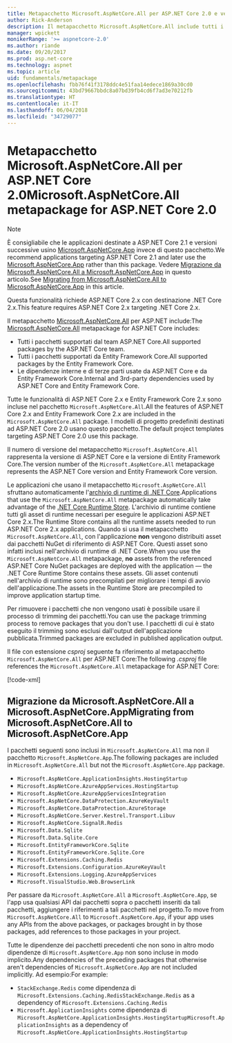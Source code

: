 ```yaml
---
title: Metapacchetto Microsoft.AspNetCore.All per ASP.NET Core 2.0 e versioni successive
author: Rick-Anderson
description: Il metapacchetto Microsoft.AspNetCore.All include tutti i pacchetti ASP.NET Core e Entity Framework Core supportati con le relative dipendenze.
manager: wpickett
monikerRange: '>= aspnetcore-2.0'
ms.author: riande
ms.date: 09/20/2017
ms.prod: asp.net-core
ms.technology: aspnet
ms.topic: article
uid: fundamentals/metapackage
ms.openlocfilehash: fbb76f41f3178ddc4e51faa14edece1869a30cd0
ms.sourcegitcommit: 43bd79667bbdc8a07bd39fb4cd6f7ad3e70212fb
ms.translationtype: HT
ms.contentlocale: it-IT
ms.lasthandoff: 06/04/2018
ms.locfileid: "34729077"
---
```

# <a name="microsoftaspnetcoreall-metapackage-for-aspnet-core-20"></a><span data-ttu-id="9054c-103">Metapacchetto Microsoft.AspNetCore.All per ASP.NET Core 2.0</span><span class="sxs-lookup"><span data-stu-id="9054c-103">Microsoft.AspNetCore.All metapackage for ASP.NET Core 2.0</span></span>

> [!NOTE]
> <span data-ttu-id="9054c-104">È consigliabile che le applicazioni destinate a ASP.NET Core 2.1 e versioni successive usino [Microsoft.AspNetCore.App](xref:fundamentals/metapackage-app) invece di questo pacchetto.</span><span class="sxs-lookup"><span data-stu-id="9054c-104">We recommend applications targeting ASP.NET Core 2.1 and later use the [Microsoft.AspNetCore.App](xref:fundamentals/metapackage-app) rather than this package.</span></span> <span data-ttu-id="9054c-105">Vedere [Migrazione da Microsoft.AspNetCore.All a Microsoft.AspNetCore.App](#migrate) in questo articolo.</span><span class="sxs-lookup"><span data-stu-id="9054c-105">See [Migrating from Microsoft.AspNetCore.All to Microsoft.AspNetCore.App](#migrate) in this article.</span></span>

<span data-ttu-id="9054c-106">Questa funzionalità richiede ASP.NET Core 2.x con destinazione .NET Core 2.x.</span><span class="sxs-lookup"><span data-stu-id="9054c-106">This feature requires ASP.NET Core 2.x targeting .NET Core 2.x.</span></span>

<span data-ttu-id="9054c-107">Il metapacchetto [Microsoft.AspNetCore.All](https://www.nuget.org/packages/Microsoft.AspNetCore.All) per ASP.NET include:</span><span class="sxs-lookup"><span data-stu-id="9054c-107">The [Microsoft.AspNetCore.All](https://www.nuget.org/packages/Microsoft.AspNetCore.All) metapackage for ASP.NET Core includes:</span></span>

* <span data-ttu-id="9054c-108">Tutti i pacchetti supportati dal team ASP.NET Core.</span><span class="sxs-lookup"><span data-stu-id="9054c-108">All supported packages by the ASP.NET Core team.</span></span>
* <span data-ttu-id="9054c-109">Tutti i pacchetti supportati da Entity Framework Core.</span><span class="sxs-lookup"><span data-stu-id="9054c-109">All supported packages by the Entity Framework Core.</span></span> 
* <span data-ttu-id="9054c-110">Le dipendenze interne e di terze parti usate da ASP.NET Core e da Entity Framework Core.</span><span class="sxs-lookup"><span data-stu-id="9054c-110">Internal and 3rd-party dependencies used by ASP.NET Core and Entity Framework Core.</span></span> 

<span data-ttu-id="9054c-111">Tutte le funzionalità di ASP.NET Core 2.x e Entity Framework Core 2.x sono incluse nel pacchetto `Microsoft.AspNetCore.All`.</span><span class="sxs-lookup"><span data-stu-id="9054c-111">All the features of ASP.NET Core 2.x and Entity Framework Core 2.x are included in the `Microsoft.AspNetCore.All` package.</span></span> <span data-ttu-id="9054c-112">I modelli di progetto predefiniti destinati ad ASP.NET Core 2.0 usano questo pacchetto.</span><span class="sxs-lookup"><span data-stu-id="9054c-112">The default project templates targeting ASP.NET Core 2.0 use this package.</span></span>

<span data-ttu-id="9054c-113">Il numero di versione del metapacchetto `Microsoft.AspNetCore.All` rappresenta la versione di ASP.NET Core e la versione di Entity Framework Core.</span><span class="sxs-lookup"><span data-stu-id="9054c-113">The version number of the `Microsoft.AspNetCore.All` metapackage represents the ASP.NET Core version and Entity Framework Core version.</span></span>

<span data-ttu-id="9054c-114">Le applicazioni che usano il metapacchetto `Microsoft.AspNetCore.All` sfruttano automaticamente l'[archivio di runtime di .NET Core](https://docs.microsoft.com/dotnet/core/deploying/runtime-store).</span><span class="sxs-lookup"><span data-stu-id="9054c-114">Applications that use the `Microsoft.AspNetCore.All` metapackage automatically take advantage of the [.NET Core Runtime Store](https://docs.microsoft.com/dotnet/core/deploying/runtime-store).</span></span> <span data-ttu-id="9054c-115">L'archivio di runtime contiene tutti gli asset di runtime necessari per eseguire le applicazioni ASP.NET Core 2.x.</span><span class="sxs-lookup"><span data-stu-id="9054c-115">The Runtime Store contains all the runtime assets needed to run ASP.NET Core 2.x applications.</span></span> <span data-ttu-id="9054c-116">Quando si usa il metapacchetto `Microsoft.AspNetCore.All`, con l'applicazione **non** vengono distribuiti asset dai pacchetti NuGet di riferimento di ASP.NET Core. Questi asset sono infatti inclusi nell'archivio di runtime di .NET Core.</span><span class="sxs-lookup"><span data-stu-id="9054c-116">When you use the `Microsoft.AspNetCore.All` metapackage, **no** assets from the referenced ASP.NET Core NuGet packages are deployed with the application &mdash; the .NET Core Runtime Store contains these assets.</span></span> <span data-ttu-id="9054c-117">Gli asset contenuti nell'archivio di runtime sono precompilati per migliorare i tempi di avvio dell'applicazione.</span><span class="sxs-lookup"><span data-stu-id="9054c-117">The assets in the Runtime Store are precompiled to improve application startup time.</span></span>

<span data-ttu-id="9054c-118">Per rimuovere i pacchetti che non vengono usati è possibile usare il processo di trimming dei pacchetti.</span><span class="sxs-lookup"><span data-stu-id="9054c-118">You can use the package trimming process to remove packages that you don't use.</span></span> <span data-ttu-id="9054c-119">I pacchetti di cui è stato eseguito il trimming sono esclusi dall'output dell'applicazione pubblicata.</span><span class="sxs-lookup"><span data-stu-id="9054c-119">Trimmed packages are excluded in published application output.</span></span>

<span data-ttu-id="9054c-120">Il file con estensione *csproj* seguente fa riferimento al metapacchetto `Microsoft.AspNetCore.All` per ASP.NET Core:</span><span class="sxs-lookup"><span data-stu-id="9054c-120">The following *.csproj* file references the `Microsoft.AspNetCore.All` metapackage for ASP.NET Core:</span></span>

[!code-xml[](metapackage/samples/Metapackage.All.Example.csproj?highlight=6)]

<a name="migrate"></a>
## <a name="migrating-from-microsoftaspnetcoreall-to-microsoftaspnetcoreapp"></a><span data-ttu-id="9054c-121">Migrazione da Microsoft.AspNetCore.All a Microsoft.AspNetCore.App</span><span class="sxs-lookup"><span data-stu-id="9054c-121">Migrating from Microsoft.AspNetCore.All to Microsoft.AspNetCore.App</span></span>

<span data-ttu-id="9054c-122">I pacchetti seguenti sono inclusi in `Microsoft.AspNetCore.All` ma non il pacchetto `Microsoft.AspNetCore.App`.</span><span class="sxs-lookup"><span data-stu-id="9054c-122">The following packages are included in `Microsoft.AspNetCore.All` but not the `Microsoft.AspNetCore.App` package.</span></span> 

* `Microsoft.AspNetCore.ApplicationInsights.HostingStartup`
* `Microsoft.AspNetCore.AzureAppServices.HostingStartup`
* `Microsoft.AspNetCore.AzureAppServicesIntegration`
* `Microsoft.AspNetCore.DataProtection.AzureKeyVault`
* `Microsoft.AspNetCore.DataProtection.AzureStorage`
* `Microsoft.AspNetCore.Server.Kestrel.Transport.Libuv`
* `Microsoft.AspNetCore.SignalR.Redis`
* `Microsoft.Data.Sqlite`
* `Microsoft.Data.Sqlite.Core`
* `Microsoft.EntityFrameworkCore.Sqlite`
* `Microsoft.EntityFrameworkCore.Sqlite.Core`
* `Microsoft.Extensions.Caching.Redis`
* `Microsoft.Extensions.Configuration.AzureKeyVault`
* `Microsoft.Extensions.Logging.AzureAppServices`
* `Microsoft.VisualStudio.Web.BrowserLink`

<span data-ttu-id="9054c-123">Per passare da `Microsoft.AspNetCore.All` a `Microsoft.AspNetCore.App`, se l'app usa qualsiasi API dai pacchetti sopra o pacchetti inseriti da tali pacchetti, aggiungere i riferimenti a tali pacchetti nel progetto.</span><span class="sxs-lookup"><span data-stu-id="9054c-123">To move from `Microsoft.AspNetCore.All` to `Microsoft.AspNetCore.App`, if your app uses any APIs from the above packages, or packages brought in by those packages, add references to those packages in your project.</span></span>

<span data-ttu-id="9054c-124">Tutte le dipendenze dei pacchetti precedenti che non sono in altro modo dipendenze di `Microsoft.AspNetCore.App` non sono incluse in modo implicito.</span><span class="sxs-lookup"><span data-stu-id="9054c-124">Any dependencies of the preceding packages that otherwise aren't dependencies of `Microsoft.AspNetCore.App` are not included implicitly.</span></span> <span data-ttu-id="9054c-125">Ad esempio:</span><span class="sxs-lookup"><span data-stu-id="9054c-125">For example:</span></span>

* <span data-ttu-id="9054c-126">`StackExchange.Redis` come dipendenza di `Microsoft.Extensions.Caching.Redis`</span><span class="sxs-lookup"><span data-stu-id="9054c-126">`StackExchange.Redis` as a dependency of `Microsoft.Extensions.Caching.Redis`</span></span>
* <span data-ttu-id="9054c-127">`Microsoft.ApplicationInsights` come dipendenza di `Microsoft.AspNetCore.ApplicationInsights.HostingStartup`</span><span class="sxs-lookup"><span data-stu-id="9054c-127">`Microsoft.ApplicationInsights` as a dependency of `Microsoft.AspNetCore.ApplicationInsights.HostingStartup`</span></span>
